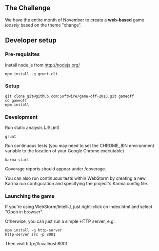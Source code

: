 ## The Challenge

We have the entire month of November to create a **web-based** game *loosely* based on the theme "change".

## Developer setup

### Pre-requisites

Install node.js from http://nodejs.org/

```
npm install -g grunt-cli
```

### Setup

```
git clone git@github.com:Softwire/game-off-2013.git gameoff
cd gameoff
npm install
```

### Development

Run static analysis (JSLint)
```
grunt
```

Run continuous tests (you may need to set the CHROME_BIN environment variable to the location of your Google Chrome executable)
```
karma start
```

Coverage reports should appear under /coverage.

You can also run continuous tests within WebStorm by creating a new Karma run configuration and specifying the project's Karma config file.

### Launching the game

If you're using WebStorm/IntelliJ, just right-click on index.html and select "Open in browser".

Otherwise, you can just run a simple HTTP server, e.g.
```
npm install -g http-server
http-server src -p 8001
```
Then visit http://localhost:8001
